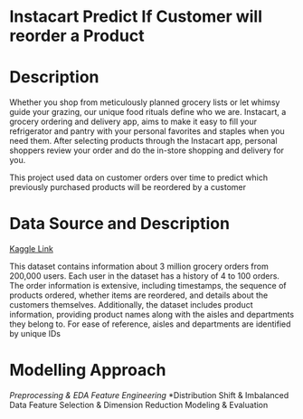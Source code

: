# Instacart Predict If Customer will reorder a Product

# Description 
Whether you shop from meticulously planned grocery lists or let whimsy guide your grazing, our unique food rituals define who we are. Instacart, a grocery ordering and delivery app, aims to make it easy to fill your refrigerator and pantry with your personal favorites and staples when you need them. After selecting products through the Instacart app, personal shoppers review your order and do the in-store shopping and delivery for you.

This project used data on customer orders over time to predict which previously purchased products will be reordered by a customer

# Data Source and Description 

[Kaggle Link](https://www.kaggle.com/c/instacart-market-basket-analysis/overview)

This dataset contains information about 3 million grocery orders from 200,000 users. Each user in the dataset has a history of 4 to 100 orders. The order information is extensive, including timestamps, the sequence of products ordered, whether items are reordered, and details about the customers themselves. Additionally, the dataset includes product information, providing product names along with the aisles and departments they belong to. For ease of reference, aisles and departments are identified by unique IDs

# Modelling Approach

*Preprocessing & EDA*
*Feature Engineering*
*Distribution Shift & Imbalanced Data
Feature Selection & Dimension Reduction
Modeling & Evaluation



